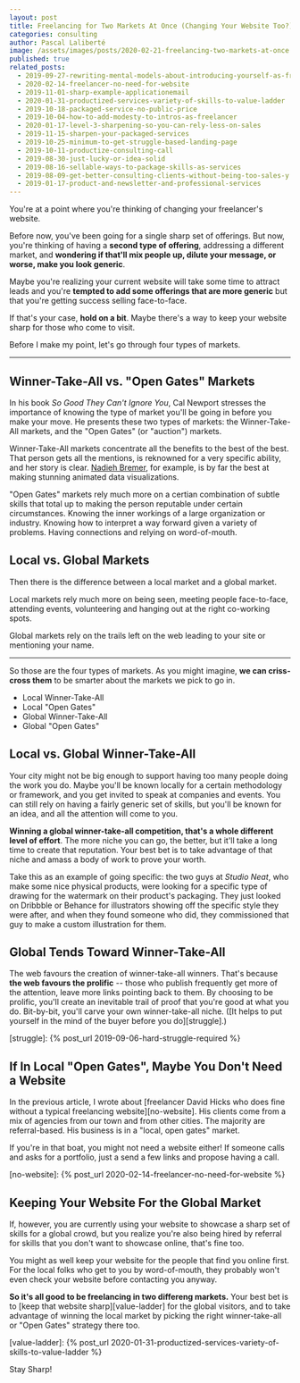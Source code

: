 ```yaml
---
layout: post
title: Freelancing for Two Markets At Once (Changing Your Website Too?)
categories: consulting
author: Pascal Laliberté
image: /assets/images/posts/2020-02-21-freelancing-two-markets-at-once.jpg
published: true
related_posts:
  - 2019-09-27-rewriting-mental-models-about-introducing-yourself-as-freelancer
  - 2020-02-14-freelancer-no-need-for-website
  - 2019-11-01-sharp-example-applicationemail
  - 2020-01-31-productized-services-variety-of-skills-to-value-ladder
  - 2019-10-18-packaged-service-no-public-price
  - 2019-10-04-how-to-add-modesty-to-intros-as-freelancer
  - 2020-01-17-level-3-sharpening-so-you-can-rely-less-on-sales
  - 2019-11-15-sharpen-your-packaged-services
  - 2019-10-25-minimum-to-get-struggle-based-landing-page
  - 2019-10-11-productize-consulting-call
  - 2019-08-30-just-lucky-or-idea-solid
  - 2019-08-16-sellable-ways-to-package-skills-as-services
  - 2019-08-09-get-better-consulting-clients-without-being-too-sales-y
  - 2019-01-17-product-and-newsletter-and-professional-services
---
```


You're at a point where you're thinking of changing your freelancer's website.

Before now, you've been going for a single sharp set of offerings. But now, you're thinking of having a **second type of offering**, addressing a different market, and **wondering if that'll mix people up, dilute your message, or worse, make you look generic**.

Maybe you're realizing your current website will take some time to attract leads and you're **tempted to add some offerings that are more generic** but that you're getting success selling face-to-face.

If that's your case, **hold on a bit**. Maybe there's a way to keep your website sharp for those who come to visit.

Before I make my point, let's go through four types of markets.

---

## Winner-Take-All vs. "Open Gates" Markets

In his book _So Good They Can't Ignore You_, Cal Newport stresses the importance of knowing the type of market you'll be going in before you make your move. He presents these two types of markets: the Winner-Take-All markets, and the "Open Gates" (or "auction") markets.

Winner-Take-All markets concentrate all the benefits to the best of the best. That person gets all the mentions, is reknowned for a very specific ability, and her story is clear. [Nadieh Bremer][nadieh], for example, is by far the best at making stunning animated data visualizations.

"Open Gates" markets rely much more on a certian combination of subtle skills that total up to making the person reputable under certain circumstances. Knowing the inner workings of a large organization or industry. Knowing how to interpret a way forward given a variety of problems. Having connections and relying on word-of-mouth.

[nadieh]: https://www.visualcinnamon.com

## Local vs. Global Markets

Then there is the difference between a local market and a global market.

Local markets rely much more on being seen, meeting people face-to-face, attending events, volunteering and hanging out at the right co-working spots.

Global markets rely on the trails left on the web leading to your site or mentioning your name.

---

So those are the four types of markets. As you might imagine, **we can criss-cross them** to be smarter about the markets we pick to go in.

* Local Winner-Take-All
* Local "Open Gates"
* Global Winner-Take-All
* Global "Open Gates"

## Local vs. Global Winner-Take-All

Your city might not be big enough to support having too many people doing the work you do. Maybe you'll be known locally for a certain methodology or framework, and you get invited to speak at companies and events. You can still rely on having a fairly generic set of skills, but you'll be known for an idea, and all the attention will come to you.

**Winning a global winner-take-all competition, that's a whole different level of effort**. The more niche you can go, the better, but it'll take a long time to create that reputation. Your best bet is to take advantage of that niche and amass a body of work to prove your worth.

Take this as an example of going specific: the two guys at _Studio Neat_, who make some nice physical products, were looking for a specific type of drawing for the watermark on their product's packaging. They just looked on Dribbble or Behance for illustrators showing off the specific style they were after, and when they found someone who did, they commissioned that guy to make a custom illustration for them.

## Global Tends Toward Winner-Take-All

The web favours the creation of winner-take-all winners. That's because **the web favours the prolific** -- those who publish frequently get more of the attention, leave more links pointing back to them. By choosing to be prolific, you'll create an inevitable trail of proof that you're good at what you do. Bit-by-bit, you'll carve your own winner-take-all niche. ([It helps to put yourself in the mind of the buyer before you do][struggle].)

[struggle]: {% post_url 2019-09-06-hard-struggle-required %}

## If In Local "Open Gates", Maybe You Don't Need a Website

In the previous article, I wrote about [freelancer David Hicks who does fine without a typical freelancing website][no-website]. His clients come from a mix of agencies from our town and from other cities. The majority are referral-based. His business is in a "local, open gates" market.

If you're in that boat, you might not need a website either! If someone calls and asks for a portfolio, just a send a few links and propose having a call.

[no-website]: {% post_url 2020-02-14-freelancer-no-need-for-website %}

## Keeping Your Website For the Global Market

If, however, you are currently using your website to showcase a sharp set of skills for a global crowd, but you realize you're also being hired by referral for skills that you don't want to showcase online, that's fine too.

You might as well keep your website for the people that find you online first. For the local folks who get to you by word-of-mouth, they probably won't even check your website before contacting you anyway.

**So it's all good to be freelancing in two differeng markets.** Your best bet is to [keep that website sharp][value-ladder] for the global visitors, and to take advantage of winning the local market by picking the right winner-take-all or "Open Gates" strategy there too.

[value-ladder]: {% post_url 2020-01-31-productized-services-variety-of-skills-to-value-ladder %}

Stay Sharp!
